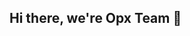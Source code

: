 ## Hi there, we're Opx Team 👋

<!--

**We are ready to delivery the best open source mobile browser:**
![Opx Browser mission](https://pbs.twimg.com/profile_banners/1599388595776884737/1685166647/1500x500)

-->
